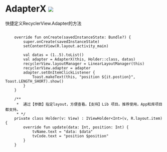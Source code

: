 # AdapterX  [![](https://jitpack.io/v/DonaldDu/AdapterX.svg)](https://jitpack.io/#DonaldDu/AdapterX)

快捷定义RecyclerView.Adapter的方法


```

    override fun onCreate(savedInstanceState: Bundle?) {
        super.onCreate(savedInstanceState)
        setContentView(R.layout.activity_main)

        val datas = (1..5).toList()
        val adapter = AdapterX(this, Holder::class, datas)
        recyclerView.layoutManager = LinearLayoutManager(this)
        recyclerView.adapter = adapter
        adapter.setOnItemClickListener {
            Toast.makeText(this, "position ${it.postion}", Toast.LENGTH_SHORT).show()
        }
    }

    /**
     *  通过【参数】指定layout，方便查看。【支持】Lib 项目。推荐使用，App和库项目都支持。
     * */
    private class Holder(v: View) : IViewHolder<Int>(v, R.layout.item) {
        override fun update(data: Int, position: Int) {
            tvName.text = "data: $data"
            tvCode.text = "position $position"
        }
    }
```


